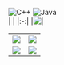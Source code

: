 
![C++](https://img.shields.io/badge/c++-%2300599C.svg?style=for-the-badge&logo=c%2B%2B&logoColor=white)
![Java](https://img.shields.io/badge/java-%23ED8B00.svg?style=for-the-badge&logo=openjdk&logoColor=white)
<br>
|   |
|:-:|
|![](https://github-profile-summary-cards.vercel.app/api/cards/profile-details?username=darvik80&theme=tokyonight)|

|   |   |
|:-:|:-:|
|![](https://github-profile-summary-cards.vercel.app/api/cards/most-commit-language?username=darvik80&theme=tokyonight)|![](https://github-profile-summary-cards.vercel.app/api/cards/repos-per-language?username=darvik80&theme=tokyonight)|
|![](https://github-profile-summary-cards.vercel.app/api/cards/stats?username=darvik80&theme=tokyonight)|![](https://github-profile-summary-cards.vercel.app/api/cards/productive-time?username=darvik80&theme=tokyonight)|
